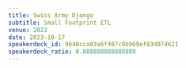 ```yaml
---
title: Swiss Army Django
subtitle: Small Footprint ETL
venue: 2023
date: 2023-10-17
speakerdeck_id: 9640cca03a6f407c9b969ef83d07d621
speakerdeck_ratio: 0.888888888888889
---
```


